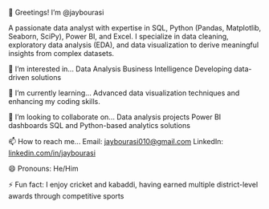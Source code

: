 👋 Greetings! I’m @jaybourasi

A passionate data analyst with expertise in SQL, Python (Pandas, Matplotlib, Seaborn, SciPy), Power BI, and Excel. I specialize in data cleaning, exploratory data analysis (EDA), and data visualization to derive meaningful insights from complex datasets.

👀 I’m interested in...
Data Analysis
Business Intelligence
Developing data-driven solutions

🌱 I’m currently learning...
Advanced data visualization techniques and enhancing my coding skills.

💞️ I’m looking to collaborate on...
Data analysis projects
Power BI dashboards
SQL and Python-based analytics solutions

📫 How to reach me...
Email: jaybourasi010@gmail.com
LinkedIn: [linkedin.com/in/jaybourasi](https://www.linkedin.com/in/jay-bourasi-32026326b/)

😄 Pronouns: He/Him

⚡ Fun fact:
I enjoy cricket and kabaddi, having earned multiple district-level awards through competitive sports
